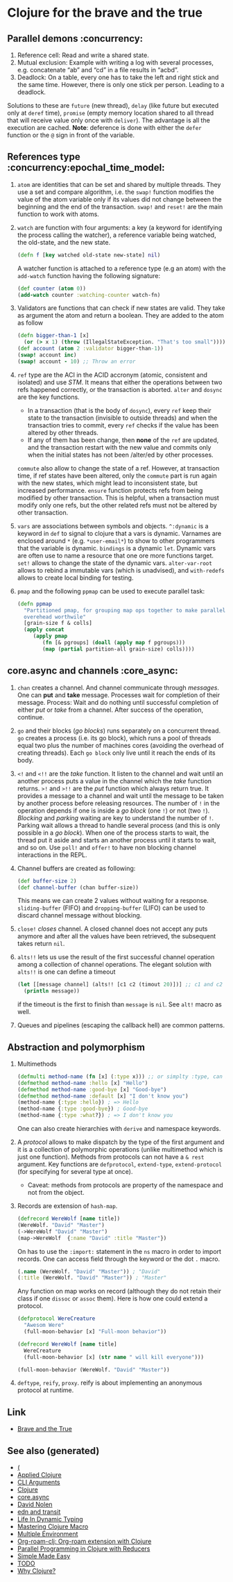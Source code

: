 # Clojure for the brave and the true


## Parallel demons     :concurrency:

1.  Reference cell: Read and write a shared state.
2.  Mutual exclusion: Example with writing a log with several processes, e.g. concatenate &ldquo;ab&rdquo; and &ldquo;cd&rdquo; in a file results in &ldquo;acbd&rdquo;.
3.  Deadlock: On a table, every one has to take the left and right stick and the same time. However, there is only one stick per person. Leading to a deadlock.

Solutions to these are `future` (new thread), `delay` (like future but executed only at `deref` time), `promise` (empty memory location shared to all thread that will receive value only once with `deliver`). The advantage is all the execution are cached. **Note**: deference is done with either the `defer` function or the `@` sign in front of the variable.


## References type     :concurrency:epochal_time_model:

1.  `atom` are identities that can be set and shared by multiple threads. They use a set and compare algorithm, i.e. the `swap!` function modifies the value of the atom variable only if its values did not change between the beginning and the end of the transaction. `swap!` and `reset!` are the main function to work with atoms.
2.  `watch` are function with four arguments: a key (a keyword for identifying the process calling the watcher), a reference variable being watched, the old-state, and the new state.
    
    ```clojure
    (defn f [key watched old-state new-state] nil)
    ```
    
    A watcher function is attached to a reference type (e.g an atom) with the `add-watch` function having the following signature:
    
    ```clojure
    (def counter (atom 0))
    (add-watch counter :watching-counter watch-fn)
    ```

3.  Validators are functions that can check if new states are valid. They take as argument the atom and return a boolean. They are added to the atom as follow
    
    ```clojure
    (defn bigger-than-1 [x]
      (or (> x 1) (throw (IllegalStateException. "That's too small"))))
    (def account (atom 2 :validator bigger-than-1))
    (swap! account inc)
    (swap! account - 10) ;; Throw an error
    ```

4.  `ref` type are the ACI in the ACID accronym (atomic, consistent and isolated) and use *STM*. It means that either the operations between two refs happened correctly, or the transaction is aborted. `alter` and `dosync` are the key functions.
    
    -   In a transaction (that is the body of `dosync`), every `ref` keep their state to the transaction (invisible to outside threads) and when the transaction tries to commit, every `ref` checks if the value has been altered by other threads.
    -   If any of them has been change, then **none** of the `ref` are updated, and the transaction restart with the new value and commits only when the initial states has not been /alter/ed by other processes.
    
    `commute` also allow to change the state of a ref. However, at transaction time, if ref states have been altered, only the `commute` part is run again with the new states, which might lead to inconsistent state, but increased performance. `ensure` function protects refs from being modified by other transaction. This is helpful, when a transaction must modify only one refs, but the other related refs must not be altered by other transaction.
5.  `vars` are associations between symbols and objects. `^:dynamic` is a keyword in `def` to signal to clojure that a vars is dynamic. Varnames are enclosed around `*` (e.g. `*user-email*`) to show to other programmers that the variable is dynamic. `bindings` is a dynamic `let`. Dynamic vars are often use to name a resource that one ore more functions target. `set!` allows to change the state of the dynamic vars. `alter-var-root` allows to rebind a immutable vars (which is unadvised), and `with-redefs` allows to create local binding for testing.
6.  `pmap` and the following `ppmap` can be used to execute parallel task:
    
    ```clojure
    (defn ppmap
      "Partitioned pmap, for grouping map ops together to make parallel
      overehead worthwile"
      [grain-size f & colls]
      (apply concat
    	 (apply pmap
    		(fn [& pgroups] (doall (apply map f pgroups)))
    		(map (partial partition-all grain-size) colls))))
    ```


## core.async and channels     :core_async:

1.  `chan` creates a channel. And channel communicate through *messages*. One can **put** and **take** message. Processes wait for completion of their message. Process: Wait and do nothing until successful completion of either *put* or *take* from a channel. After success of the operation, continue.
2.  `go` and their blocks (*go blocks*) runs separately on a concurrent thread. `go` creates a process (i.e. its go block), which runs a pool of threads equal two plus the number of machines cores (avoiding the overhead of creating threads). Each `go block` only live until it reach the ends of its body.
3.  `<!` and `<!!` are the *take* function. It listen to the channel and wait until an another process puts a value in the channel which the *take* function returns. `>!` and `>!!` are the *put* function which always return true. It provides a message to a channel and wait until the message to be taken by another process before releasing resources. The number of `!` in the operation depends if one is inside a *go block* (one `!`) or not (two `!`). *Blocking* and *parking* waiting are key to understand the number of `!`. Parking wait allows a thread to handle several process (and this is only possible in a *go block*). When one of the process starts to wait, the thread put it aside and starts an another process until it starts to wait, and so on. Use `poll!` and `offer!` to have non blocking channel interactions in the REPL.
4.  Channel buffers are created as following:
    
    ```clojure
    (def buffer-size 2)
    (def channel-buffer (chan buffer-size))
    ```
    
    This means we can create 2 values without waiting for a response. `sliding-buffer` (FIFO) and `dropping-buffer` (LIFO) can be used to discard channel message without blocking.
5.  `close!` *closes* channel. A closed channel does not accept any puts anymore and after all the values have been retrieved, the subsequent takes return `nil`.
6.  `alts!!` lets us use the result of the first successful channel operation among a collection of channel operations. The elegant solution with `alts!!` is one can define a timeout
    
    ```clojure
    (let [[message channel] (alts!! [c1 c2 (timout 20)])] ;; c1 and c2 are predefined channels.
      (println message))
    ```
    
    if the timeout is the first to finish than `message` is `nil`. See `alt!` macro as well.
7.  Queues and pipelines (escaping the callback hell) are common patterns.


## Abstraction and polymorphism

1.  Multimethods
    
    ```clojure
    (defmulti method-name (fn [x] (:type x))) ;; or simplty :type, can be more complicated as well
    (defmethod method-name :hello [x] "Hello")
    (defmethod method-name :good-bye [x] "Good-bye")
    (defmethod method-name :default [x] "I don't know you")
    (method-name {:type :hello}) ; => Hello
    (method-name {:type :good-bye}) ; Good-bye
    (method-name {:type :what?}) ; => I don't know you
    ```
    
    One can also create hierarchies with `derive` and namespace keywords.
2.  A *protocol* allows to make dispatch by the type of the first argument and it is a collection of polymorphic operations (unlike multimethod which is just one function). Methods from protocols can not have a `& rest` argument. Key functions are `defprotocol`, `extend-type`, `extend-protocol` (for specifying for several type at once).
    -   Caveat: methods from protocols are property of the namespace and not from the object.
3.  Records are extension of `hash-map`.
    
    ```clojure
    (defrecord WereWolf [name title])
    (WereWolf. "David" "Master")
    (->WereWolf "David" "Master")
    (map->WereWolf  {:name "David" :title "Master"})
    ```
    
    On has to use the `:import:` statement in the `ns` macro in order to import records. One can access field through the keyword or the dot `.` macro.
    
    ```clojure
    (.name (WereWolf. "David" "Master")) ; "David"
    (:title (WereWolf. "David" "Master")) ; "Master"
    ```
    
    Any function on map works on record (although they do not retain their class if one `dissoc` or `assoc` them). Here is how one could extend a protocol.
    
    ```clojure
    (defprotocol WereCreature
      "Awesom Were"
      (full-moon-behavior [x] "Full-moon behavior"))
    
    (defrecord WereWolf [name title]
      WereCreature
      (full-moon-behavior [x] (str name " will kill everyone")))
    
    (full-moon-behavior (WereWolf. "David" "Master"))
    ```

4.  `deftype`, `reify`, `proxy`. reify is about implementing an anonymous protocol at runtime.


## Link

-   [Brave and the True](https://www.braveclojure.com/clojure-for-the-brave-and-true/)


## See also (generated)

-   [(](20200430235013-specs.md)
-   [Applied Clojure](20200430155637-applied_clojure.md)
-   [CLI Arguments](20200430154352-cli_arguments.md)
-   [Clojure](../decks/clojure.md)
-   [core.async](20200430155819-core_async.md)
-   [David Nolen](20200430141609-david_nolen.md)
-   [edn and transit](20200504212017-edn_and_transit.md)
-   [Life In Dynamic Typing](20200430141226-life_in_dynamic_typing.md)
-   [Mastering Clojure Macro](20200430155438-mastering_clojure_macro.md)
-   [Multiple Environment](20200430154528-multiple_environment.md)
-   [Org-roam-clj: Org-roam extension with Clojure](20200503222619-org_roam_clj.md)
-   [Parallel Programming in Clojure with Reducers](20200505112138-clojure_reducers.md)
-   [Simple Made Easy](20200502122138-simple_made_easy.md)
-   [TODO](../todo.md)
-   [Why Clojure?](20200504204808-why_clojure.md)
